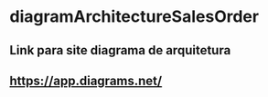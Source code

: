 # diagramArchitectureSalesOrder

## Link para site diagrama de arquitetura
## https://app.diagrams.net/

